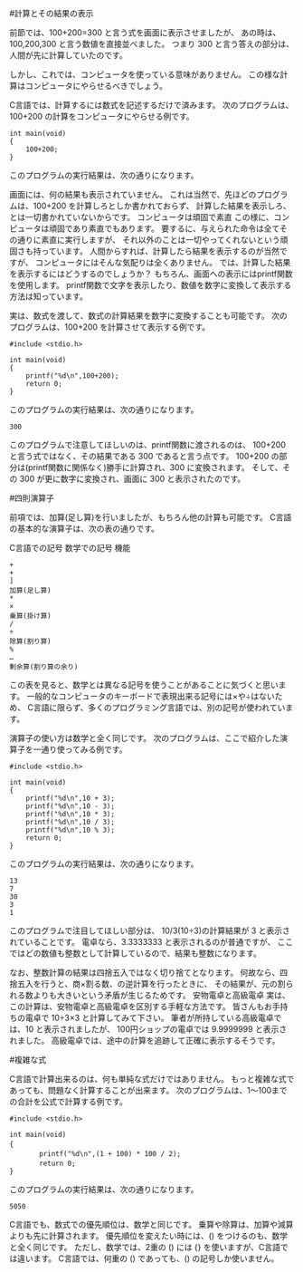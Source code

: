 #計算とその結果の表示


前節では、100+200=300 と言う式を画面に表示させましたが、
あの時は、100,200,300 と言う数値を直接並べました。
つまり 300 と言う答えの部分は、人間が先に計算していたのです。

しかし、これでは、コンピュータを使っている意味がありません。
この様な計算はコンピュータにやらせるべきでしょう。

C言語では、計算するには数式を記述するだけで済みます。
次のプログラムは、100+200 の計算をコンピュータにやらせる例です。

```
int main(void)
{
	100+200;
}

```

このプログラムの実行結果は、次の通りになります。


画面には、何の結果も表示されていません。
これは当然で、先ほどのプログラムは、100+200 を計算しろとしか書かれておらず、
計算した結果を表示しろ、とは一切書かれていないからです。
コンピュータは頑固で素直
この様に、コンピュータは頑固であり素直でもあります。
要するに、与えられた命令は全てその通りに素直に実行しますが、
それ以外のことは一切やってくれないという頑固さも持っています。
人間からすれば、計算したら結果を表示するのが当然ですが、
コンピュータにはそんな気配りは全くありません。
では、計算した結果を表示するにはどうするのでしょうか？
もちろん、画面への表示にはprintf関数を使用します。
printf関数で文字を表示したり、数値を数字に変換して表示する方法は知っています。

実は、数式を渡して、数式の計算結果を数字に変換することも可能です。
次のプログラムは、100+200 を計算させて表示する例です。

```
#include <stdio.h>

int main(void)
{
	printf("%d\n",100+200);
	return 0;
}
```

このプログラムの実行結果は、次の通りになります。

`300`

このプログラムで注意してほしいのは、printf関数に渡されるのは、
100+200 と言う式ではなく、その結果である 300 であると言う点です。
100+200 の部分は(printf関数に関係なく)勝手に計算され、300 に変換されます。
そして、その 300 が更に数字に変換され、画面に 300 と表示されたのです。


#四則演算子

前項では、加算(足し算)を行いましたが、もちろん他の計算も可能です。
C言語の基本的な演算子は、次の表の通りです。

C言語での記号
数学での記号
機能

```
+
+
]
加算(足し算)
*
×
乗算(掛け算)
/
÷
除算(割り算)
%
…
剰余算(割り算の余り)
```

この表を見ると、数学とは異なる記号を使うことがあることに気づくと思います。
一般的なコンピュータのキーボードで表現出来る記号には×や÷はないため、
C言語に限らず、多くのプログラミング言語では、別の記号が使われています。

演算子の使い方は数学と全く同じです。
次のプログラムは、ここで紹介した演算子を一通り使ってみる例です。

```
#include <stdio.h>

int main(void)
{
	printf("%d\n",10 + 3);
	printf("%d\n",10 - 3);
	printf("%d\n",10 * 3);
	printf("%d\n",10 / 3);
	printf("%d\n",10 % 3);
	return 0;
}
```

このプログラムの実行結果は、次の通りになります。

```
13
7
30
3
1
```

このプログラムで注目してほしい部分は、
10/3(10÷3)の計算結果が 3 と表示されていることです。
電卓なら、3.3333333 と表示されるのが普通ですが、
ここではどの数値も整数として計算しているので、結果も整数になります。

なお、整数計算の結果は四捨五入ではなく切り捨てとなります。
何故なら、四捨五入を行うと、商×割る数、の逆計算を行ったときに、
その結果が、元の割られる数よりも大きいという矛盾が生じるためです。
安物電卓と高級電卓
実は、この計算は、安物電卓と高級電卓を区別する手軽な方法です。
皆さんもお手持ちの電卓で 10÷3×3 と計算してみて下さい。
筆者が所持している高級電卓では、10 と表示されましたが、
100円ショップの電卓では 9.9999999 と表示されました。
高級電卓では、途中の計算を追跡して正確に表示するそうです。


#複雑な式

C言語で計算出来るのは、何も単純な式だけではありません。
もっと複雑な式であっても、問題なく計算することが出来ます。
次のプログラムは、1～100までの合計を公式で計算する例です。

```
#include <stdio.h>

int main(void)
{　　
	　　printf("%d\n",(1 + 100) * 100 / 2);
	　　return 0;
}
```

このプログラムの実行結果は、次の通りになります。

`5050`

C言語でも、数式での優先順位は、数学と同じです。
乗算や除算は、加算や減算よりも先に計算されます。
優先順位を変えたい時には、() をつけるのも、数学と全く同じです。
ただし、数学では、2重の () には {} を使いますが、C言語では違います。
C言語では、何重の () であっても、() の記号しか使いません。
